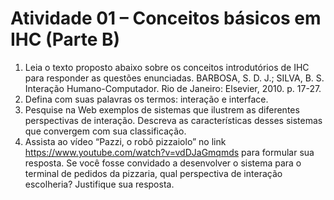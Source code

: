 # **Atividade 01 – Conceitos básicos em IHC (Parte B)**

1. Leia o texto proposto abaixo sobre os conceitos introdutórios de IHC para responder as questões enunciadas.
BARBOSA, S. D. J.; SILVA, B. S. Interação Humano-Computador. Rio de Janeiro: Elsevier, 2010. p. 17-27.
2. Defina com suas palavras os termos: interação e interface.
3. Pesquise na Web exemplos de sistemas que ilustrem as diferentes perspectivas de interação. Descreva as características desses sistemas que convergem com sua classificação.
4. Assista ao vídeo “Pazzi, o robô pizzaiolo” no link https://www.youtube.com/watch?v=vdDJaGmqmds para formular sua resposta. Se você fosse convidado a desenvolver o sistema para o terminal de pedidos da pizzaria, qual perspectiva de interação escolheria? Justifique sua resposta.